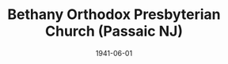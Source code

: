 ---
date: &id001 1941-06-01
end_date: null
location:
  address: null
  city: Passaic
  state: NJ
minister:
- end: 1943-12-31
  name: Walter Jent
  start: 1941-06-01
  type: Pastor
- end: 1947-04-29
  name: Carlo Lazzaro
  start: 1945-01-01
  type: Pastor
ministers:
- Walter Jent
- Carlo Lazzaro
name: Bethany Orthodox Presbyterian Church
names:
- end: 1947-04-29
  name: Bethany Orthodox Presbyterian Church
  start: 1941-06-01
origination_date: *id001
raw_data: "NEW JERSEY Passaic\n\nBethany Orthodox Presbyterian Church  (June 1941\u2013\
  April 29, 1947)\nPastors: Walter Jent, 1941\u201343\nCarlo Lazzaro, 1945\u201347"
received_from: null
states:
- NJ
status:
  active: false
  end_date: 1947-04-29
  reason: null
  received_from: null
  withdrawal_to: null
title: Bethany Orthodox Presbyterian Church (Passaic NJ)
year_established:
- 1941

---